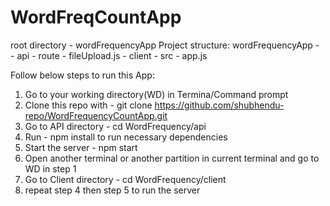 # WordFreqCountApp
root directory - wordFrequencyApp
Project structure:
wordFrequencyApp -
	             - api
	           		- route
                       - fileUpload.js
	             - client
	           		- src
                       - app.js
			
Follow below steps to run this App:
1) Go to your working directory(WD) in Termina/Command prompt
2) Clone this repo with - git clone https://github.com/shubhendu-repo/WordFrequencyCountApp.git
3) Go to API directory - cd WordFrequency/api
4) Run - npm install to run necessary dependencies
5) Start the server - npm start
6) Open another terminal or another partition in current terminal and go to WD in step 1
7) Go to Client directory - cd WordFrequency/client
8) repeat step 4 then step 5 to run the server